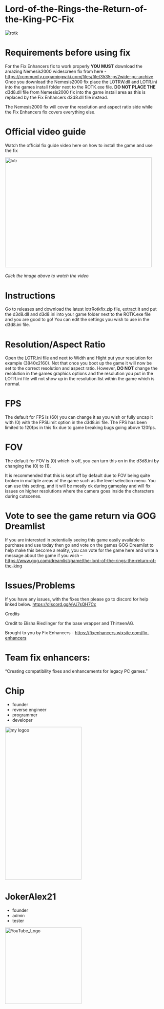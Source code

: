 # Lord-of-the-Rings-the-Return-of-the-King-PC-Fix

![rotk](https://github.com/user-attachments/assets/f91a8508-3f3e-400f-8181-8253e549e347)

# Requirements before using fix
For the Fix Enhancers fix to work properly **YOU MUST** download the amazing Nemesis2000 widescreen fix from here - https://community.pcgamingwiki.com/files/file/3535-ps2wide-pc-archive
<br>Once you download the Nemesis2000 fix place the LOTRW.dll and LOTR.ini into the games install folder next to the ROTK.exe file. **DO NOT PLACE THE** d3d8.dll file from Nemesis2000 fix into the game install area as this is replaced by the Fix Enhancers d3d8.dll file instead.

The Nemesis2000 fix will cover the resolution and aspect ratio side while the Fix Enhancers fix covers everything else.

# Official video guide

Watch the official fix guide video here on how to install the game and use the fix

<a href="https://youtu.be/PwNYVdbBBWg?si=oH_Nc8lonx2bT9GM">
  <img src="https://github.com/user-attachments/assets/01b8606b-0ed3-4ff5-8d29-c0b66f61f88b" alt="lotr" width="480" height="360">
</a><br>

###### <i>Click the image above to watch the video</i>

# Instructions
Go to releases and download the latest lotrRotkfix.zip file, extract it and put the d3d8.dll and d3d8.ini into your game folder next to the ROTK.exe file and you are good to go! You can edit the settings you wish to use in the d3d8.ini file.

# Resolution/Aspect Ratio
Open the LOTR.ini file and next to Width and Hight put your resolution for example (3840x2160). Not that once you boot up the game it will now be set to the correct resolution and aspect ratio. However, **DO NOT** change the resolution in the games graphics options and the resolution you put in the LOTR.ini file will not show up in the resolution list within the game which is normal.

# FPS
The default for FPS is (60) you can change it as you wish or fully uncap it with (0) with the FPSLimit option in the d3d8.ini file. The FPS has been limited to 120fps in this fix due to game breaking bugs going above 120fps.

# FOV
The default for FOV is (0) which is off, you can turn this on in the d3d8.ini by changing the (0) to (1). 

It is recommended that this is kept off by default due to FOV being quite broken in multiple areas of the game such as the level selection menu. You can use this setting, and it will be mostly ok during gameplay and will fix issues on higher resolutions where the camera goes inside the characters during cutscenes.

# Vote to see the game return via GOG Dreamlist
If you are interested in potentially seeing this game easily available to purchase and use today then go and vote on the games GOG Dreamlist to help make this become a reality, you can vote for the game here and write a message about the game if you wish – https://www.gog.com/dreamlist/game/the-lord-of-the-rings-the-return-of-the-king 

# Issues/Problems
If you have any issues, with the fixes then please go to discord for help linked below. https://discord.gg/eVJ7sQH7Cc

Credits

Credit to Elisha Riedlinger for the base wrapper and ThirteenAG.

Brought to you by Fix Enhancers - https://fixenhancers.wixsite.com/fix-enhancers

# Team fix enhancers:
“Creating compatibility fixes and enhancements for legacy PC games.”

# Chip
- founder
- reverse engineer
- programmer
- developer
  
<img width="250" height="500" alt="my logoo" src="https://github.com/user-attachments/assets/9bb13d3f-0734-4f1d-b68f-14114b13744a" />


# JokerAlex21 
- founder
- admin
- tester 

<img width="250" height="250" alt="YouTube_Logo" src="https://github.com/user-attachments/assets/5c7204ca-4bca-4673-8117-965732e7ee6d" />
